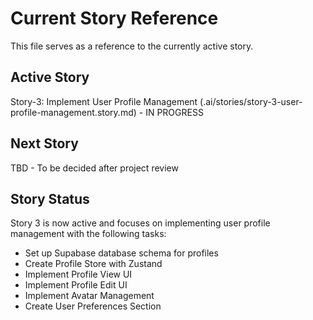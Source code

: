 # Current Story Reference

This file serves as a reference to the currently active story.

## Active Story

Story-3: Implement User Profile Management (.ai/stories/story-3-user-profile-management.story.md) - IN PROGRESS

## Next Story

TBD - To be decided after project review

## Story Status

Story 3 is now active and focuses on implementing user profile management with the following tasks:

- Set up Supabase database schema for profiles
- Create Profile Store with Zustand
- Implement Profile View UI
- Implement Profile Edit UI
- Implement Avatar Management
- Create User Preferences Section
